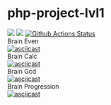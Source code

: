 # php-project-lvl1
<a href="https://codeclimate.com/github/entorus/php-project-lvl1/maintainability"><img src="https://api.codeclimate.com/v1/badges/955c5d3f1c721410dcd8/maintainability" /></a>
<a href="https://codeclimate.com/github/entorus/php-project-lvl1/test_coverage"><img src="https://api.codeclimate.com/v1/badges/955c5d3f1c721410dcd8/test_coverage" /></a>
[![Github Actions Status](https://github.com/entorus/php-project-lvl1/workflows/PHPCS/badge.svg)](https://github.com/entorus/php-project-lvl1/actions)
<br>
Brain Even
<br>
[![asciicast](https://asciinema.org/a/AXIsxpQFmTbwzRiNuz5rSUi2k.svg)](https://asciinema.org/a/AXIsxpQFmTbwzRiNuz5rSUi2k)
<br>
Brain Calc
<br>
[![asciicast](https://asciinema.org/a/zVkJPcFNJDzd4TyPig6rvxvqb.svg)](https://asciinema.org/a/zVkJPcFNJDzd4TyPig6rvxvqb)
<br>
Brain Gcd
<br>
[![asciicast](https://asciinema.org/a/2Xg2uePFSvuBkazXjMc2E2RfH.svg)](https://asciinema.org/a/2Xg2uePFSvuBkazXjMc2E2RfH)
<br>
Brain Progression
<br>
[![asciicast](https://asciinema.org/a/RMv8Ny9we9hL0MVRmuoiXgjEH.svg)](https://asciinema.org/a/RMv8Ny9we9hL0MVRmuoiXgjEH)